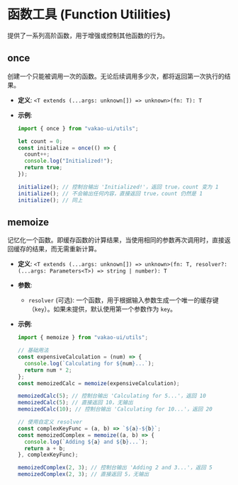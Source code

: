 # 函数工具 (Function Utilities)

提供了一系列高阶函数，用于增强或控制其他函数的行为。

## once

创建一个只能被调用一次的函数。无论后续调用多少次，都将返回第一次执行的结果。

- **定义**: `<T extends (...args: unknown[]) => unknown>(fn: T): T`
- **示例**:

  ```ts
  import { once } from "vakao-ui/utils";

  let count = 0;
  const initialize = once(() => {
    count++;
    console.log("Initialized!");
    return true;
  });

  initialize(); // 控制台输出 'Initialized!'，返回 true，count 变为 1
  initialize(); // 不会输出任何内容，直接返回 true，count 仍然是 1
  initialize(); // 同上
  ```

## memoize

记忆化一个函数。即缓存函数的计算结果，当使用相同的参数再次调用时，直接返回缓存的结果，而无需重新计算。

- **定义**: `<T extends (...args: unknown[]) => unknown>(fn: T, resolver?: (...args: Parameters<T>) => string | number): T`
- **参数**:
  - `resolver` (可选): 一个函数，用于根据输入参数生成一个唯一的缓存键（`key`）。如果未提供，默认使用第一个参数作为 `key`。
- **示例**:

  ```ts
  import { memoize } from "vakao-ui/utils";

  // 基础用法
  const expensiveCalculation = (num) => {
    console.log(`Calculating for ${num}...`);
    return num * 2;
  };
  const memoizedCalc = memoize(expensiveCalculation);

  memoizedCalc(5); // 控制台输出 'Calculating for 5...'，返回 10
  memoizedCalc(5); // 直接返回 10，无输出
  memoizedCalc(10); // 控制台输出 'Calculating for 10...'，返回 20

  // 使用自定义 resolver
  const complexKeyFunc = (a, b) => `${a}-${b}`;
  const memoizedComplex = memoize((a, b) => {
    console.log(`Adding ${a} and ${b}...`);
    return a + b;
  }, complexKeyFunc);

  memoizedComplex(2, 3); // 控制台输出 'Adding 2 and 3...'，返回 5
  memoizedComplex(2, 3); // 直接返回 5，无输出
  ```
